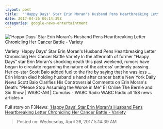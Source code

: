 ```yaml
---
layout: post
title:  "'Happy Days' Star Erin Moran's Husband Pens Heartbreaking Letter Chronicling Her Cancer Battle - Variety"
date: 2017-04-26 00:14:39Z
categories: google-news-entertaintment
---
```


!['Happy Days' Star Erin Moran's Husband Pens Heartbreaking Letter Chronicling Her Cancer Battle - Variety](https://pmcvariety.files.wordpress.com/2017/04/erin-moran.jpg?w=1000&h=563&crop=1)

Variety 'Happy Days' Star Erin Moran's Husband Pens Heartbreaking Letter Chronicling Her Cancer Battle Variety In the aftermath of former “Happy Days” star Erin Moran's shocking death this past weekend, rumors have begun to circulate regarding the nature of the actress' untimely passing. Her co-star Scott Baio added fuel to the fire by saying that he was less ... Erin Moran died holding husband's hand after cancer battle New York Daily News Scott Baio Clarifies His Controversial Comments on Erin Moran's Death: "Please Stop Assuming the Worse in Me" E! Online The Bernie and Sid Show | WABC-AM | Cumulus - WABC Radio WABC Radio all 158 news articles »


Full story on F3News: ['Happy Days' Star Erin Moran's Husband Pens Heartbreaking Letter Chronicling Her Cancer Battle - Variety](http://www.f3nws.com/n/WkqgvE)

> Posted on: Wednesday, April 26, 2017 5:14:39 AM
